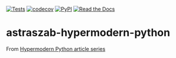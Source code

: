 [![Tests](https://github.com/astraszab/astraszab-hypermodern-python/workflows/Tests/badge.svg)](https://github.com/astraszab/astraszab-hypermodern-python/actions?workflow=Tests)
[![codecov](https://codecov.io/gh/astraszab/astraszab-hypermodern-python/branch/main/graph/badge.svg?token=1MCNFC625L)](https://codecov.io/gh/astraszab/astraszab-hypermodern-python)
[![PyPI](https://img.shields.io/pypi/v/astraszab-hypermodern-python.svg)](https://pypi.org/project/astraszab-hypermodern-python/)
[![Read the Docs](https://readthedocs.org/projects/astraszab-hypermodern-python/badge/)](https://astraszab-hypermodern-python.readthedocs.io/)

# astraszab-hypermodern-python

From [Hypermodern Python article series](https://cjolowicz.github.io/posts/hypermodern-python-01-setup/)
